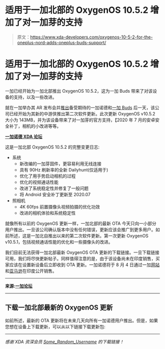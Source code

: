 # 适用于一加北部的 OxygenOS 10.5.2 增加了对一加芽的支持

> 原文：<https://www.xda-developers.com/oxygenos-10-5-2-for-the-oneplus-nord-adds-oneplus-buds-support/>

# 适用于一加北部的 OxygenOS 10.5.2 增加了对一加芽的支持

一加已经开始为一加北部推出 OxygenOS 10.5.2，这为一加 Buds 带来了对该设备的支持，以及一些改进。

就在一加举办其 AR 发布会并[推出](https://www.xda-developers.com/oneplus-nord-announced-snapdragon-765g-90hz-display-quad-cameras/)备受期待的一加诺德和[一加 Buds](https://www.xda-developers.com/oneplus-buds-tws-earbuds-launch-30-hour-battery-life/) 后一天，该公司已经开始为其新的中游侠推出第二次软件更新。此次更新 OxygenOS v10.5.2 大小为 143MB，并为该设备带来了对一加芽的官方支持，【2020 年 7 月的安卓安全补丁，相机的小改进等等。

**[一加诺德 XDA 论坛](https://forum.xda-developers.com/oneplus-nord)**

这是一加北部 OxygenOS 10.5.2 的完整变更日志:

*   系统
    *   新改编的一加芽固件，更容易利用无线连接
    *   具有 90Hz 刷新率的全新 Dailyhunt(仅适用于)
    *   优化了用手势启动相机的过程
    *   优化的视频通话性能
    *   改进了系统稳定性并修复了一般问题
    *   将 Android 安全补丁更新至 2020.07
*   照相机
    *   4K 60fps 前置摄像头视频拍摄的优化功效
    *   改进的相机体验和系统稳定性

就像所有以前的 OxygenOS 更新一样，一加北部的最新 OTA 今天只向一小部分用户推出。一旦该公司确认版本中没有任何错误，更新应该会推广到更多用户。如前所述，这是一加北自推出以来的第二次软件更新。第一次更新 OxygenOS v10.5.1，包括视频通话性能的优化和一些摄像头的改进。

我们目前无法获得一加北部最新 OxygenOS OTA 更新的下载链接。一旦下载链接可用，我们将尽快更新帖子。同样值得注意的是，由于该设备尚未在印度销售，买家应该在设置新设备后立即收到 OTA 更新。一加诺德将于 8 月 4 日通过一加[网站](https://onepluscom.pxf.io/c/2233363/916678/12532?subId1=UUxdaUeUpU29178&subId2=exda&u=https%3A%2F%2Fwww.oneplus.in%2F)和[亚马逊](https://www.amazon.in/b?ie=UTF8&node=21676199031)在印度公开销售。

* * *

**来源:[一加论坛](https://forums.oneplus.com/threads/oxygenos-10-5-2-for-the-oneplus-nord.1262776/)**

* * *

## 下载一加北部最新的 OxygenOS 更新

如前所述，最新的 OTA 更新将在未来几天向所有一加诺德用户推出。但是，如果您想在设备上下载更新，可以从以下链接下载更新包:

* * *

*感谢 XDA 资深会员 [Some_Random_Username](https://forum.xda-developers.com/member.php?u=8234677) 的下载链接！*
